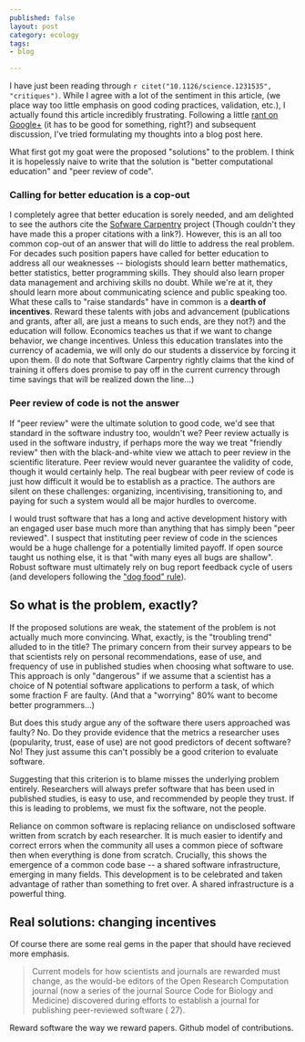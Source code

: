 ```yaml
---
published: false
layout: post
category: ecology
tags: 
- blog

---
```


I have just been reading through `r citet("10.1126/science.1231535", "critiques")`.
While I agree  with a lot of the sentiment in this article, (we place
way too little emphasis on good coding practices, validation, etc.),
I actually found this article incredibly frustrating.  Following 
a little [rant on Google+](https://plus.google.com/112929796403983408632/posts/8whV6rtvsuw) 
(it has to be good for something, right?) and subsequent discussion, 
I've tried formulating my thoughts into a blog post here.  


What first got my goat were the proposed "solutions" to the problem.
I think it is hopelessly naive to write that the solution is "better
computational education" and "peer review of code".

### Calling for better education is a cop-out

I completely agree that better education is sorely needed,
and am delighted to see the authors cite the [Sofware
Carpentry](http://softwarecarpentry.org) project (Though couldn't they
have made this a proper citations with a link?).  However, this is an
all too common cop-out of an answer that will do little to address the
real problem. For decades such position papers have called for better
education to address all our weaknesses -- biologists should learn better
mathematics, better statistics, better programming skills.  They should
also learn proper data management and archiving skills no doubt.
While we're at it, they should learn more about communicating science
and public speaking too.  What these calls to "raise standards" have in
common is a **dearth of incentives**.  Reward these talents with jobs and
advancement (publications and grants, after all, are just a means to such
ends, are they not?) and the education will follow.  Economics teaches
us that if we want to change behavior, we change incentives. Unless
this education translates into the currency of academia, we will only
do our students a disservice by forcing it upon them.  (I do note that
Software Carpentry rightly claims that the kind of training it offers
does promise to pay off in the current currency through time savings
that will be realized down the line...)

### Peer review of code is not the answer

If "peer review" were the ultimate solution to good code, we'd see that
standard in the software industry too, wouldn't we? Peer review actually
is used in the software industry, if perhaps more the way we treat
"friendly review" then with the black-and-white view we attach to peer
review in the scientific literature.  Peer review would never guarantee
the validity of code, though it would certainly help. The real bugbear
with peer review of code is just how difficult it would be to establish
as a practice.  The authors are silent on these challenges: organizing,
incentivising, transitioning to, and paying for such a system would all
be major hurdles to overcome.


I would trust software that has a long and active development history
with an engaged user base much more than anything that has simply been
"peer reviewed".   I suspect that instituting peer review of code in the
sciences would be a huge challenge for a potentially limited payoff. If
open source taught us nothing else, it is that "with many eyes all bugs
are shallow".  Robust software must ultimately rely on bug report feedback
cycle of users (and developers following the ["dog food" rule]()).


## So what is the problem, exactly?

If the proposed solutions are weak, the statement of the problem is not
actually much more convincing.  What, exactly, is the "troubling trend"
alluded to in the title?  The primary concern from their survey appears
to be that scientists rely on personal recommendations, ease of use,
and frequency of use in published studies when choosing what software
to use.  This approach is only "dangerous" if we assume that a scientist
has a choice of N potential software applications to perform a task,
of which some fraction F are faulty. (And that a "worrying" 80% want to
become better programmers...)

But does this study argue any of the software there users approached
was faulty? No.  Do they provide evidence that the metrics a researcher
uses (popularity, trust, ease of use) are not good predictors of decent
software? No!  They just assume this can't possibly be a good criterion
to evaluate software.

Suggesting that this criterion is to blame misses the underlying problem
entirely.  Researchers will always prefer software that has been used in
published studies, is easy to use, and recommended by people they trust.
If this is leading to problems, we must fix the software, not the people.

Reliance on common software is replacing reliance on undisclosed software
written from scratch by each researcher.  It is much easier to identify
and correct errors when the community all uses a common piece of software
then when everything is done from scratch.  Crucially, this shows the
emergence of a common code base -- a shared software infrastructure,
emerging in many fields.  This development is to be celebrated and taken
advantage of rather than something to fret over. A shared infrastructure
is a powerful thing.

## Real solutions: changing incentives

Of course there are some real gems in the paper that should have recieved more emphasis.

> Current models for how scientists and journals are rewarded must change,
as the would-be editors of the Open Research Computation journal (now a
series of the journal Source Code for Biology and Medicine) discovered
during efforts to establish a journal for publishing peer-reviewed
software ( 27).

Reward software the way we reward papers.  Github model of contributions. 


